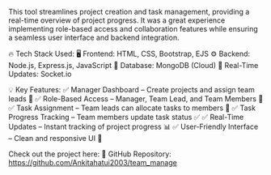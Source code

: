 This tool streamlines project creation and task management, providing a real-time overview of project progress. It was a great experience implementing role-based access and collaboration features while ensuring a seamless user interface and backend integration.

🔥 Tech Stack Used:
🖥️ Frontend: HTML, CSS, Bootstrap, EJS
⚙️ Backend: Node.js, Express.js, JavaScript
💾 Database: MongoDB (Cloud)
📡 Real-Time Updates: Socket.io

💡 Key Features:
✅ Manager Dashboard – Create projects and assign team leads 🎯
✅ Role-Based Access – Manager, Team Lead, and Team Members 🔐
✅ Task Assignment – Team leads can allocate tasks to members 📝
✅ Task Progress Tracking – Team members update task status ✅
✅ Real-Time Updates – Instant tracking of project progress 📊
✅ User-Friendly Interface – Clean and responsive UI 🎨

Check out the project here:
🔗 GitHub Repository: https://github.com/Ankitahatui2003/team_manage
